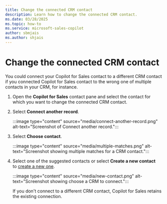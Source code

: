```yaml
---
title: Change the connected CRM contact
description: Learn how to change the connected CRM contact.
ms.date: 03/28/2025
ms.topic: how-to
ms.service: microsoft-sales-copilot
author: sbmjais
ms.author: shjais
---
```


# Change the connected CRM contact

You could connect your Copilot for Sales contact to a different CRM contact if you connected Copilot for Sales contact to the wrong one of multiple contacts in your CRM, for instance.

1. Open the **Copilot for Sales** contact pane and select the contact for which you want to change the connected CRM contact.

1. Select **Connect another record**.

   :::image type="content" source="media/connect-another-record.png" alt-text="Screenshot of Connect another record.":::

1. Select **Choose contact**.

   :::image type="content" source="media/multiple-matches.png" alt-text="Screenshot showing multiple matches for a CRM contact.":::

1. Select one of the suggested contacts or select **Create a new contact** to [create a new one](create-contact-crm-sales-copilot.md).
    
   :::image type="content" source="media/new-contact.png" alt-text="Screenshot showing choose a CRM to connect.":::

    If you don't connect to a different CRM contact, Copilot for Sales retains the existing connection.
